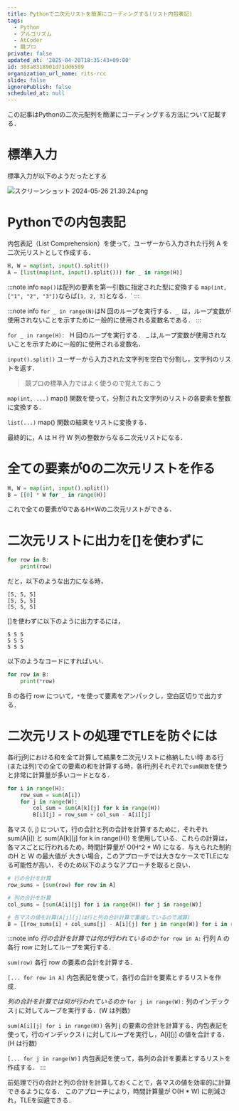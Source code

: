 ```yaml
---
title: Pythonで二次元リストを簡潔にコーディングする(リスト内包表記)
tags:
  - Python
  - アルゴリズム
  - AtCoder
  - 競プロ
private: false
updated_at: '2025-04-20T18:35:43+09:00'
id: 303a0318901d71dd6509
organization_url_name: rits-rcc
slide: false
ignorePublish: false
scheduled_at: null
---
```

この記事はPythonの二次元配列を簡潔にコーディングする方法について記載する．

# 標準入力
標準入力が以下のようだったとする

![スクリーンショット 2024-05-26 21.39.24.png](https://qiita-image-store.s3.ap-northeast-1.amazonaws.com/0/3757442/fea19d9a-0491-5418-b74a-9d4d26ca9ec2.png)

# Pythonでの内包表記
内包表記（List Comprehension）を使って，ユーザーから入力された行列 A を二次元リストとして作成する． 
```example.py
H, W = map(int, input().split())
A = [list(map(int, input().split())) for _ in range(H)]
```
:::note info
`map()`は配列の要素を第一引数に指定された型に変換する
`map(int, ["1", "2", "3"])`ならば`[1, 2, 3]`となる．`
:::

:::note info
`for _ in range(N)`はN 回のループを実行する．`_ `は，ループ変数が使用されないことを示すために一般的に使用される変数名である．
:::

`for _ in range(H): `
H 回のループを実行する．
_ は,ループ変数が使用されないことを示すために一般的に使用される変数名．

`input().split()`
ユーザーから入力された文字列を空白で分割し，文字列のリストを返す．
>競プロの標準入力ではよく使うので覚えておこう

`map(int, ...)`
map() 関数を使って，分割された文字列のリストの各要素を整数に変換する．

`list(...)`
map() 関数の結果をリストに変換する． 

最終的に，A は H 行 W 列の整数からなる二次元リストになる．


# 全ての要素が0の二次元リストを作る
```py
H, W = map(int, input().split())
B = [[0] * W for _ in range(H)]
```
これで全ての要素が0であるH×Wの二次元リストができる．

# 二次元リストに出力を[]を使わずに
```py
for row in B:
    print(row)
```
だと，以下のような出力になる時，
```
[5, 5, 5]
[5, 5, 5]
[5, 5, 5]
```
[]を使わずに以下のように出力するには，
```
5 5 5
5 5 5
5 5 5

```
以下のようなコードにすればいい．
```example.py
for row in B:
    print(*row)
```
B の各行 row について，`*`を使って要素をアンパックし，空白区切りで出力する．

# 二次元リストの処理でTLEを防ぐには
各i行j列における和を全て計算して結果を二次元リストに格納したい時
ある行(または列)での全ての要素の和を計算する時，各i行j列それぞれで`sum関数`を使うと非常に計算量が多いコードとなる．
```bad_example.py
for i in range(H):
    row_sum = sum(A[i])
    for j in range(W):
        col_sum = sum(A[k][j] for k in range(H))
        B[i][j] = row_sum + col_sum - A[i][j]
```

各マス (i, j) について，行の合計と列の合計を計算するために，それぞれ sum(A[i]) と sum(A[k][j] for k in range(H)) を使用している．これらの計算は，各マスごとに行われるため，時間計算量が O(H^2 * W) になる．与えられた制約のH と W の最大値が 大きい場合，このアプローチでは大きなケースでTLEになる可能性が高い．そのため以下のようなアプローチを取ると良い．
```good_example.py
# 行の合計を計算
row_sums = [sum(row) for row in A]

# 列の合計を計算
col_sums = [sum(A[i][j] for i in range(H)) for j in range(W)]

# 各マスの値を計算(A[i][j]は行と列の合計計算で重複しているので減算)
B = [[row_sums[i] + col_sums[j] - A[i][j] for j in range(W)] for i in range(H)]

```
:::note info
*行の合計を計算では何が行われているのか*
`for row in A:`
行列 A の各行 row に対してループを実行する．

`sum(row)`
各行 row の要素の合計を計算する．

`[... for row in A]`
内包表記を使って，各行の合計を要素とするリストを作成．


*列の合計を計算では何が行われているのか*
`for j in range(W):`
列のインデックス j に対してループを実行する．(W は列数)

`sum(A[i][j] for i in range(H))` 
各列 j の要素の合計を計算する．内包表記を使って，行のインデックス i に対してループを実行し，A[i][j] の値を合計する．(H は行数)

`[... for j in range(W)]`
内包表記を使って，各列の合計を要素とするリストを作成する．
:::

前処理で行の合計と列の合計を計算しておくことで，各マスの値を効率的に計算できるようになる．
このアプローチにより，時間計算量が O(H * W) に削減され，TLEを回避できる．

